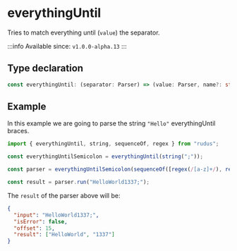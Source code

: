 # everythingUntil

Tries to match everything until (`value`) the separator.

:::info
Available since: `v1.0.0-alpha.13`
:::

## Type declaration

```ts
const everythingUntil: (separator: Parser) => (value: Parser, name?: string) => Parser;
```

## Example

In this example we are going to parse the string `"Hello"` everythingUntil braces.

```ts
import { everythingUntil, string, sequenceOf, regex } from "rudus";

const everythingUntilSemicolon = everythingUntil(string(";"));

const parser = everythingUntilSemicolon(sequenceOf([regex(/[a-z]+/), regex(/[0-9]+/)]));

const result = parser.run("HelloWorld1337;");
```

The `result` of the parser above will be:

```json
{
  "input": "HelloWorld1337;",
  "isError": false,
  "offset": 15,
  "result": ["HelloWorld", "1337"]
}
```
